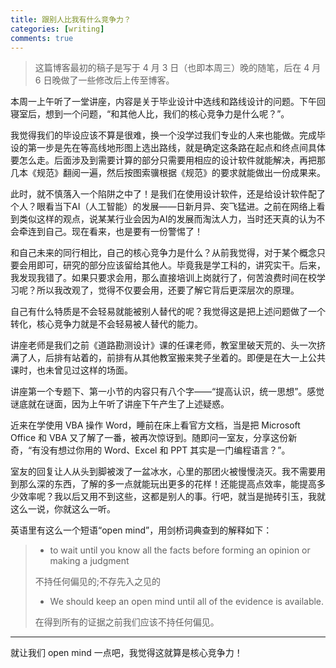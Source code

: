 ```yaml
---
title: 跟别人比我有什么竞争力？
categories: [writing]
comments: true
---
```


> 这篇博客最初的稿子是写于 4 月 3 日（也即本周三）晚的随笔，后在 4 月 6 日晚做了一些修改后上传至博客。

本周一上午听了一堂讲座，内容是关于毕业设计中选线和路线设计的问题。下午回寝室后，想到一个问题，“和其他人比，我们的核心竞争力是什么呢？”。

我觉得我们的毕设应该不算是很难，换一个没学过我们专业的人来也能做。完成毕设的第一步是先在等高线地形图上选出路线，就是确定这条路在起点和终点间具体要怎么走。后面涉及到需要计算的部分只需要用相应的设计软件就能解决，再把那几本《规范》翻阅一遍，然后按图索骥根据《规范》的要求就能做出一份成果来。

此时，就不慎落入一个陷阱之中了！是我们在使用设计软件，还是给设计软件配了个人？眼看当下AI（人工智能）的发展——日新月异、突飞猛进。之前在网络上看到类似这样的观点，说某某行业会因为AI的发展而淘汰人力，当时还天真的认为不会牵连到自己。现在看来，也是要有一份警惕了！

和自己未来的同行相比，自己的核心竞争力是什么？从前我觉得，对于某个概念只要会用即可，研究的部分应该留给其他人。毕竟我是学工科的，讲究实干。后来，我发现我错了。如果只要求会用，那么直接培训上岗就行了，何苦浪费时间在校学习呢？所以我改观了，觉得不仅要会用，还要了解它背后更深层次的原理。

自己有什么特质是不会轻易就能被别人替代的呢？我觉得这是把上述问题做了一个转化，核心竞争力就是不会轻易被人替代的能力。

讲座老师是我们之前《道路勘测设计》课的任课老师，教室里破天荒的、头一次挤满了人，后排有站着的，前排有从其他教室搬来凳子坐着的。即便是在大一上公共课时，也未曾见过这样的场面。

讲座第一个专题下、第一小节的内容只有八个字——“提高认识，统一思想”。感觉谜底就在谜面，因为上午听了讲座下午产生了上述疑惑。

近来在学使用 VBA 操作 Word，睡前在床上看官方文档，当是把 Microsoft Office 和 VBA 又了解了一番，被再次惊讶到。随即问一室友，分享这份新奇，“有没有想过你用的 Word、Excel 和 PPT 其实是一门编程语言？”。

室友的回复让人从头到脚被泼了一盆冰水，心里的那团火被慢慢浇灭。我不需要用到那么深的东西，了解的多一点就能玩出更多的花样！还能提高点效率，能提高多少效率呢？我以后又用不到这些，这都是别人的事。行吧，就当是抛砖引玉，我就这么一说，你就这么一听。

英语里有这么一个短语“open mind”，用剑桥词典查到的解释如下：

> - ‌to wait until you know all the facts before forming an opinion or making a judgment
> 
> 不持任何偏见的;不存先入之见的
> 
> - ‌We should keep an open mind until all of the evidence is available.
> 
> 在得到所有的证据之前我们应该不持任何偏见。

---

就让我们 open mind 一点吧，我觉得这就算是核心竞争力！

